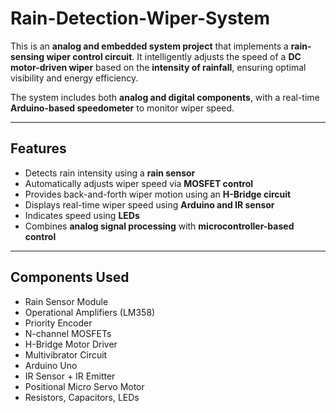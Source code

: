 # Rain-Detection-Wiper-System

This is an **analog and embedded system project** that implements a **rain-sensing wiper control circuit**. It intelligently adjusts the speed of a **DC motor-driven wiper** based on the **intensity of rainfall**, ensuring optimal visibility and energy efficiency.

The system includes both **analog and digital components**, with a real-time **Arduino-based speedometer** to monitor wiper speed.

---

## Features

- Detects rain intensity using a **rain sensor**
- Automatically adjusts wiper speed via **MOSFET control**
- Provides back-and-forth wiper motion using an **H-Bridge circuit**
- Displays real-time wiper speed using **Arduino and IR sensor**
- Indicates speed using **LEDs**
- Combines **analog signal processing** with **microcontroller-based control**

---

## Components Used

- Rain Sensor Module  
- Operational Amplifiers (LM358)  
- Priority Encoder  
- N-channel MOSFETs  
- H-Bridge Motor Driver  
- Multivibrator Circuit  
- Arduino Uno  
- IR Sensor + IR Emitter  
- Positional Micro Servo Motor  
- Resistors, Capacitors, LEDs  
